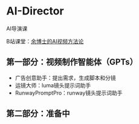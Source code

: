 # AI-Director
AI导演课

B站课堂：[余博士的AI视频方法论](https://www.bilibili.com/cheese/play/ss29865)

## 第一部分：视频制作智能体（GPTs）
- 广告创意助手：提出需求，生成脚本和分镜
- 运镜大师：luma镜头提示词助手
- RunwayPromptPro：runway镜头提示词助手

## 第二部分：准备中
